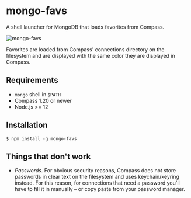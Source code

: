 # mongo-favs

A shell launcher for MongoDB that loads favorites from Compass.

![mongo-favs](https://github.com/mmarcon/mongo-favs/blob/master/images/mongo-favs.gif?raw=true)

Favorites are loaded from Compass' connections directory on the filesystem and are
displayed with the same color they are displayed in Compass.

## Requirements

* `mongo` shell in `$PATH`
* Compass 1.20 or newer
* Node.js >= 12

## Installation

```
$ npm install -g mongo-favs
```

## Things that don't work

* *Passwords.* For obvious security reasons, Compass does not store passwords in clear text on the filesystem and uses keychain/keyring instead. For this reason, for connections that need a password you'll have to fill it in manually – or copy paste from your password manager.